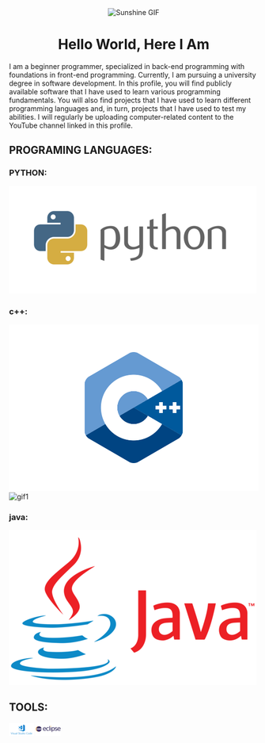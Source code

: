 <div align="center">
  <img src="https://i0.wp.com/animeshelter.com/wp-content/uploads/2018/03/sunshine.gif" alt="Sunshine GIF" width="500">
  <h1>Hello World, Here I Am</h1>
</div>
I am a beginner programmer, specialized in back-end programming with foundations in front-end programming. Currently, I am pursuing a university degree in software development. In this profile, you will find publicly available software that I have used to learn various programming fundamentals. You will also find projects that I have used to learn different programming languages and, in turn, projects that I have used to test my abilities. I will regularly be uploading computer-related content to the YouTube channel linked in this profile.


## PROGRAMING LANGUAGES:
### PYTHON:
![imgpython](python.png) 
### c++:
![imgc](C++logo.svg)                          ![gif1](https://media.tenor.com/cyORI7kwShQAAAAj/shigure-ui-dance.gif)
### java:
![imgjava](Java-logo.png)
## TOOLS:
![imgtool1](1_MGcLJS1ZvMFcBA94PXn16Q.png)  ![imgtool2](eclipse-logo.png)  


